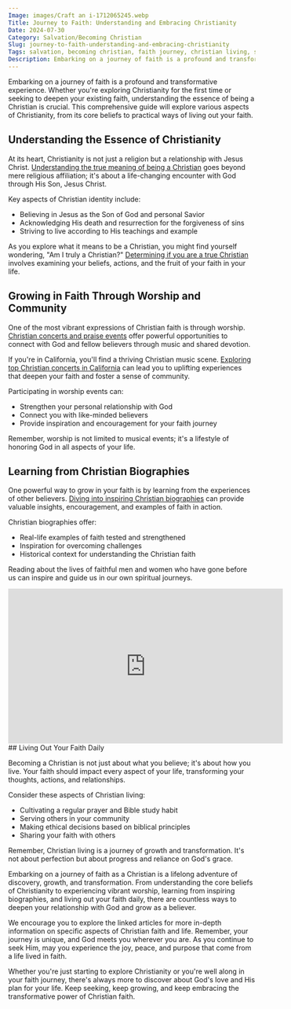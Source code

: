 ```yaml
---
Image: images/Craft an i-1712065245.webp
Title: Journey to Faith: Understanding and Embracing Christianity
Date: 2024-07-30
Category: Salvation/Becoming Christian
Slug: journey-to-faith-understanding-and-embracing-christianity
Tags: salvation, becoming christian, faith journey, christian living, spiritual growth, christian identity, worship, christian biographies, christian concerts, pillar
Description: Embarking on a journey of faith is a profound and transformative experience Whether youre exploring Christianity for the first time or seeking to deepen your existing faith understanding the essence of being a Christian is crucial This comprehensive guide will explore various aspects of Christianity from its core beliefs to
---
```





Embarking on a journey of faith is a profound and transformative experience. Whether you're exploring Christianity for the first time or seeking to deepen your existing faith, understanding the essence of being a Christian is crucial. This comprehensive guide will explore various aspects of Christianity, from its core beliefs to practical ways of living out your faith.

## Understanding the Essence of Christianity

At its heart, Christianity is not just a religion but a relationship with Jesus Christ. [Understanding the true meaning of being a Christian](/ultimate-guide-understanding-the-true-meaning-of-being-a-christian) goes beyond mere religious affiliation; it's about a life-changing encounter with God through His Son, Jesus Christ.

Key aspects of Christian identity include:

- Believing in Jesus as the Son of God and personal Savior
- Acknowledging His death and resurrection for the forgiveness of sins
- Striving to live according to His teachings and example

As you explore what it means to be a Christian, you might find yourself wondering, "Am I truly a Christian?" [Determining if you are a true Christian](/how-to-determine-if-you-are-a-true-christian-essential-signs-to-look-for) involves examining your beliefs, actions, and the fruit of your faith in your life.

## Growing in Faith Through Worship and Community

One of the most vibrant expressions of Christian faith is through worship. [Christian concerts and praise events](/ultimate-guide-to-christian-concerts-find-praise-and-worship-events-near-me) offer powerful opportunities to connect with God and fellow believers through music and shared devotion.

If you're in California, you'll find a thriving Christian music scene. [Exploring top Christian concerts in California](/top-christian-concerts-in-california-where-to-find-the-ultimate-live-worship-experiences) can lead you to uplifting experiences that deepen your faith and foster a sense of community.

Participating in worship events can:

- Strengthen your personal relationship with God
- Connect you with like-minded believers
- Provide inspiration and encouragement for your faith journey

Remember, worship is not limited to musical events; it's a lifestyle of honoring God in all aspects of your life.

## Learning from Christian Biographies

One powerful way to grow in your faith is by learning from the experiences of other believers. [Diving into inspiring Christian biographies](/dive-into-inspiring-christian-biographies-the-ultimate-guide-for-believers) can provide valuable insights, encouragement, and examples of faith in action.

Christian biographies offer:

- Real-life examples of faith tested and strengthened
- Inspiration for overcoming challenges
- Historical context for understanding the Christian faith

Reading about the lives of faithful men and women who have gone before us can inspire and guide us in our own spiritual journeys.


<iframe width="560" height="315" src="https://www.youtube.com/embed/i9YXtKGJX_Q" frameborder="0" allow="autoplay; encrypted-media" allowfullscreen></iframe>
## Living Out Your Faith Daily

Becoming a Christian is not just about what you believe; it's about how you live. Your faith should impact every aspect of your life, transforming your thoughts, actions, and relationships.

Consider these aspects of Christian living:

- Cultivating a regular prayer and Bible study habit
- Serving others in your community
- Making ethical decisions based on biblical principles
- Sharing your faith with others

Remember, Christian living is a journey of growth and transformation. It's not about perfection but about progress and reliance on God's grace.



Embarking on a journey of faith as a Christian is a lifelong adventure of discovery, growth, and transformation. From understanding the core beliefs of Christianity to experiencing vibrant worship, learning from inspiring biographies, and living out your faith daily, there are countless ways to deepen your relationship with God and grow as a believer.

We encourage you to explore the linked articles for more in-depth information on specific aspects of Christian faith and life. Remember, your journey is unique, and God meets you wherever you are. As you continue to seek Him, may you experience the joy, peace, and purpose that come from a life lived in faith.

Whether you're just starting to explore Christianity or you're well along in your faith journey, there's always more to discover about God's love and His plan for your life. Keep seeking, keep growing, and keep embracing the transformative power of Christian faith.